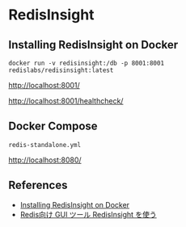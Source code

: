 # RedisInsight

## Installing RedisInsight on Docker
```
docker run -v redisinsight:/db -p 8001:8001 redislabs/redisinsight:latest
```
[http://localhost:8001/](http://localhost:8001/)

[http://localhost:8001/healthcheck/](http://localhost:8001/healthcheck/)

## Docker Compose
`redis-standalone.yml`

[http://localhost:8080/](http://localhost:8080/)

## References
- [Installing RedisInsight on Docker](https://docs.redislabs.com/latest/ri/installing/install-docker/)
- [Redis向け GUI ツール RedisInsight を使う](https://tech.guitarrapc.com/entry/2019/12/13/043349)